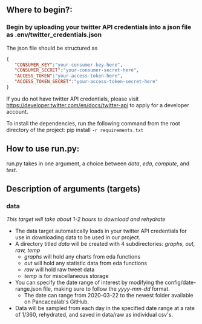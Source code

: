## Where to begin?:
### Begin by uploading your twitter API credentials into a json file as .env/twitter_credentials.json

The json file should be structured as

```json
{
   "CONSUMER_KEY":"your-consumer-key-here",
   "CONSUMER_SECRET":"your-consumer-secret-here",
   "ACCESS_TOKEN":"your-access-token-here",
   "ACCESS_TOKEN_SECRET":"your-access-token-secret-here"
}
```

If you do not have twitter API credentials, please visit https://developer.twitter.com/en/docs/twitter-api to apply for a developer account.

To install the dependencies, run the following command from the root directory of the project: pip install ```-r requirements.txt```

## How to use run.py:
run.py takes in one argument, a choice between *data*, *eda*, *compute*, and *test*. 

## Description of arguments (targets)

### data
*This target will take about 1-2 hours to download and rehydrate*
* The data target automatically loads in your twitter API credentials for use in downloading data to be used in our project.
* A directory titled *data* will be created with 4 subdirectories: *graphs, out, raw, temp*
   * *graphs* will hold any charts from eda functions
   * *out* will hold any statistic data from eda functions
   * *raw* will hold raw tweet data
   * *temp* is for miscellaneous storage
* You can specify the date range of interest by modifying the config/date-range.json file, making sure to follow the *yyyy-mm-dd* format.
   * The date can range from 2020-03-22 to the newest folder available on Pancacealab's GitHub.
* Data will be sampled from each day in the specified date range at a rate of 1/360, rehydrated, and saved in data/raw as individual csv's.
